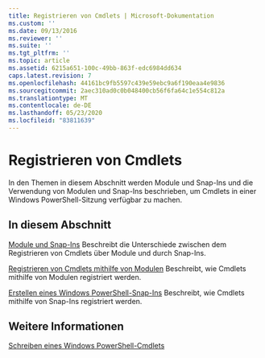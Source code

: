 ```yaml
---
title: Registrieren von Cmdlets | Microsoft-Dokumentation
ms.custom: ''
ms.date: 09/13/2016
ms.reviewer: ''
ms.suite: ''
ms.tgt_pltfrm: ''
ms.topic: article
ms.assetid: 6215a651-100c-49bb-863f-edc6984dd634
caps.latest.revision: 7
ms.openlocfilehash: 44161bc9fb5597c439e59ebc9a6f190eaa4e9836
ms.sourcegitcommit: 2aec310ad0c0b048400cb56f6fa64c1e554c812a
ms.translationtype: MT
ms.contentlocale: de-DE
ms.lasthandoff: 05/23/2020
ms.locfileid: "83811639"
---
```

# <a name="registering-cmdlets"></a>Registrieren von Cmdlets

In den Themen in diesem Abschnitt werden Module und Snap-Ins und die Verwendung von Modulen und Snap-Ins beschrieben, um Cmdlets in einer Windows PowerShell-Sitzung verfügbar zu machen.

## <a name="in-this-section"></a>In diesem Abschnitt

[Module und Snap-Ins](./modules-and-snap-ins.md) Beschreibt die Unterschiede zwischen dem Registrieren von Cmdlets über Module und durch Snap-Ins.

[Registrieren von Cmdlets mithilfe von Modulen](./how-to-import-cmdlets-using-modules.md) Beschreibt, wie Cmdlets mithilfe von Modulen registriert werden.

[Erstellen eines Windows PowerShell-Snap-Ins](./how-to-create-a-windows-powershell-snap-in.md) Beschreibt, wie Cmdlets mithilfe von Snap-Ins registriert werden.

## <a name="see-also"></a>Weitere Informationen

[Schreiben eines Windows PowerShell-Cmdlets](../cmdlet/cmdlet-overview.md)
